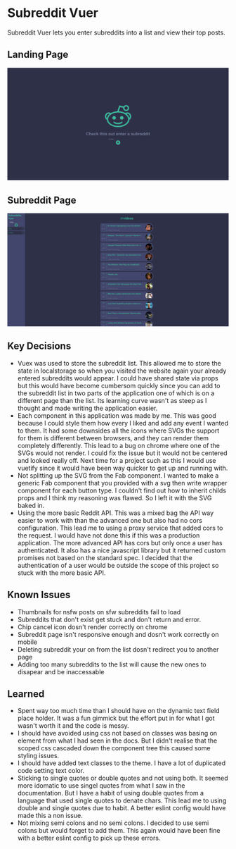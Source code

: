 # Subreddit Vuer
Subreddit Vuer lets you enter subreddits into a list and view their top posts.
## Landing Page
![landing page](https://github.com/EuanFH/subreddit-vuer/raw/master/page_images/landing.png)
## Subreddit Page
![subreddit page](https://github.com/EuanFH/subreddit-vuer/raw/master/page_images/subreddit.png)
## Key Decisions
* Vuex was used to store the subreddit list. This allowed me to store the state in localstorage so when you visited the website again your already entered subreddits would appear. I could have shared state via props but this would have become cumbersom quickly since you can add to the subreddit list in two parts of the application one of which is on a different page than the list. Its learning curve wasn't as steep as I thought and made writing the application easier.
* Each component in this application was made by me. This was good because I could style them how every I liked and add any event I wanted to them. It had some downsides all the icons where SVGs the support for them is different between browsers, and they can render them completely differently. This lead to a bug on chrome where one of the SVGs would not render. I could fix the issue but it would not be centered and looked really off. Next time for a project such as this I would use vuetify since it would have been way quicker to get up and running with.
* Not splitting up the SVG from the Fab component. I wanted to make a generic Fab component that you provided with a svg then write wrapper component for each button type. I couldn't find out how to inherit childs props and I think my reasoning was flawed. So I left it with the SVG baked in.
* Using the more basic Reddit API. This was a mixed bag the API way easier to work with than the advanced one but also had no cors configuration. This lead me to using a proxy service that added cors to the request. I would have not done this if this was a production application. The more advanced API has cors but only once a user has authenticated. It also has a nice javascript library but it returned custom promises not based on the standard spec. I decided that the authentication of a user would be outside the scope of this project so stuck with the more basic API.

## Known Issues
* Thumbnails for nsfw posts on sfw subreddits fail to load
* Subreddits that don't exist get stuck and don't return and error.
* Chip cancel icon dosn't render correctly on chrome
* Subreddit page isn't responsive enough and dosn't work correctly on mobile
* Deleting subreddit your on from the list dosn't redirect you to another page
* Adding too many subreddits to the list will cause the new ones to disapear and be inaccessable

## Learned
* Spent way too much time than I should have on the dynamic text field place holder. It was a fun gimmick but the effort put in for what I got wasn't worth it and the code is messy.
* I should have avoided using css not based on classes was basing on element from what I had seen in the docs. But I didn't realise that the scoped css cascaded down the component tree this caused some styling issues.
* I should have added text classes to the theme. I have a lot of duplicated code setting text color.
* Sticking to single quotes or double quotes and not using both. It seemed more idomatic to use singel quotes from what I saw in the documentation. But I have a habit of using double quotes from a language that used single quotes to denate chars. This lead me to using double and single quotes due to habit. A better eslint config would have made this a non issue.
* Not mixing semi colons and no semi colons. I decided to use semi colons but would forget to add them. This again would have been fine with a better eslint config to pick up these errors.
